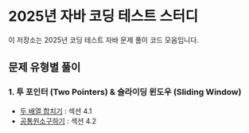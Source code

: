 # 2025년 자바 코딩 테스트 스터디

이 저장소는 2025년 코딩 테스트 자바 문제 풀이 코드 모음입니다.

## 문제 유형별 풀이

### 1. 투 포인터 (Two Pointers) & 슬라이딩 윈도우 (Sliding Window)
- [두 배열 합치기](src/two_pointer_sliding_window/MergeTwoArrays.java) : 섹션 4.1
- [공통원소구하기](src/two_pointer_sliding_window/CommonElements.java) : 섹션 4.2

